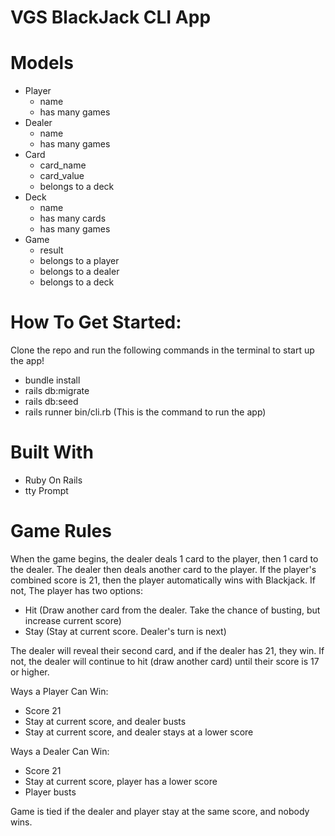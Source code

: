 # VGS BlackJack CLI App

# Models

- Player
    - name
    - has many games
- Dealer
    - name
    - has many games
- Card
    - card_name
    - card_value
    - belongs to a deck
- Deck
    - name
    - has many cards
    - has many games
- Game 
    - result
    - belongs to a player
    - belongs to a dealer
    - belongs to a deck

# How To Get Started:
Clone the repo and run the following commands in the terminal to start up the app!
- bundle install 
- rails db:migrate
- rails db:seed
- rails runner bin/cli.rb (This is the command to run the app)

# Built With
- Ruby On Rails 
- tty Prompt

# Game Rules
When the game begins, the dealer deals 1 card to the player, then 1 card to the dealer. The dealer then deals another card to the player. If the player's combined score is 21, then the player automatically wins with Blackjack. If not, The player has two options:

- Hit (Draw another card from the dealer. Take the chance of busting, but increase current score)
- Stay (Stay at current score. Dealer's turn is next)

The dealer will reveal their second card, and if the dealer has 21, they win. If not, the dealer will continue to hit (draw another card) until their score is 17 or higher. 

Ways a Player Can Win:
- Score 21
- Stay at current score, and dealer busts
- Stay at current score, and dealer stays at a lower score

Ways a Dealer Can Win:
- Score 21
- Stay at current score, player has a lower score
- Player busts 

Game is tied if the dealer and player stay at the same score, and nobody wins. 